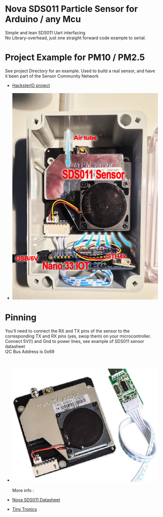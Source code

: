 # Nova SDS011 Particle Sensor for Arduino / any Mcu
 Simple and lean SDS011 Uart interfacing<BR>
 No Library-overhead, just one straight forward code example to serial.<BR>
 
 # Project Example for PM10 / PM2.5
 See project Directory for an example. Used to build a real sensor, and have it been part of the Sensor Community Network<BR>
+ [HacksterIO project](https://www.hackster.io/voske65/particle-sensor-nova-sds011-nano33iot-073b3b)<BR><BR>
+ ![Board](/project/PM10/images/Sensor_setup%20jpg.jpg?raw=false)<BR>


 # Pinning
You'll need to connect the RX and TX pins of the sensor to the corresponding TX and RX pins (yes, swop them) on your microcontroller.<BR>
Connect 5V(!) and Gnd to power lines, see example of SDS011 sensor datasheet<BR>
I2C Bus Address is 0x69<BR>
<br><br>
+ ![Board](/images/SDS011.jpg?raw=true)
<br><br>
More info :<BR>

+ [Nova SDS011 Datasheet](https://hollandse-luchten.org/wp-content/uploads/sites/9/nova_laser_sensorSDS011datasheet.pdf)
+ [Tiny Tronics](https://www.tinytronics.nl/en/sensors/air/dust/nova-sds011-high-precision-laser-dust-sensor)

